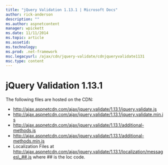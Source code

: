 ```yaml
---
title: "jQuery Validation 1.13.1 | Microsoft Docs"
author: rick-anderson
description: ""
ms.author: aspnetcontent
manager: wpickett
ms.date: 11/11/2014
ms.topic: article
ms.assetid: 
ms.technology: 
ms.prod: .net-framework
msc.legacyurl: /ajax/cdn/jquery-validate/cdnjqueryvalidate1131
msc.type: content
---
```

jQuery Validation 1.13.1
====================
The following files are hosted on the CDN:

- http://ajax.aspnetcdn.com/ajax/jquery.validate/1.13.1/jquery.validate.js
- http://ajax.aspnetcdn.com/ajax/jquery.validate/1.13.1/jquery.validate.min.js
- http://ajax.aspnetcdn.com/ajax/jquery.validate/1.13.1/additional-methods.js
- http://ajax.aspnetcdn.com/ajax/jquery.validate/1.13.1/additional-methods.min.js
- Localization Files at http://ajax.aspnetcdn.com/ajax/jquery.validate/1.13.1/localization/messages\_##.js where ## is the loc code.